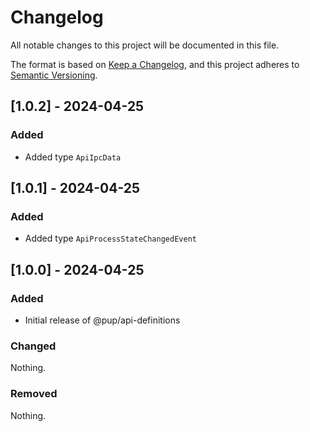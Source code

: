 # Changelog

All notable changes to this project will be documented in this file.

The format is based on [Keep a Changelog](https://keepachangelog.com/en/1.1.0/),
and this project adheres to
[Semantic Versioning](https://semver.org/spec/v2.0.0.html).

## [1.0.2] - 2024-04-25

### Added

- Added type `ApiIpcData`

## [1.0.1] - 2024-04-25

### Added

- Added type `ApiProcessStateChangedEvent`

## [1.0.0] - 2024-04-25

### Added

- Initial release of @pup/api-definitions

### Changed

Nothing.

### Removed

Nothing.
